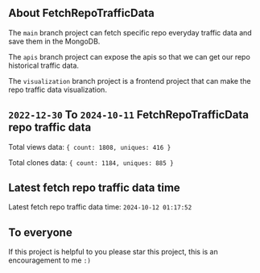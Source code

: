 ## About FetchRepoTrafficData

The `main` branch project can fetch specific repo everyday traffic data and save them in the MongoDB.

The `apis` branch project can expose the apis so that we can get our repo historical traffic data.

The `visualization` branch project is a frontend project that can make the repo traffic data visualization.

## `2022-12-30` To `2024-10-11` FetchRepoTrafficData repo traffic data

Total views data: `{ count: 1808, uniques: 416 }`

Total clones data: `{ count: 1184, uniques: 885 }`

## Latest fetch repo traffic data time

Latest fetch repo traffic data time: `2024-10-12 01:17:52`

## To everyone

If this project is helpful to you please star this project, this is an encouragement to me `:)`



